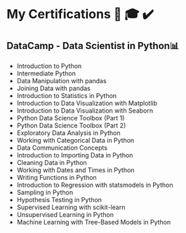 # My Certifications 📜 🎓 ✔️

## DataCamp - Data Scientist in Python📊

* Introduction to Python
* Intermediate Python
* Data Manipulation with pandas
* Joining Data with pandas
* Introduction to Statistics in Python
* Introduction to Data Visualization with Matplotlib
* Introduction to Data Visualization with Seaborn
* Python Data Science Toolbox (Part 1)
* Python Data Science Toolbox (Part 2)
* Exploratory Data Analysis in Python
* Working with Categorical Data in Python
* Data Communication Concepts
* Introduction to Importing Data in Python
* Cleaning Data in Python
* Working with Dates and Times in Python
* Writing Functions in Python
* Introduction to Regression with statsmodels in Python
* Sampling in Python
* Hypothesis Testing in Python
* Supervised Learning with scikit-learn
* Unsupervised Learning in Python
* Machine Learning with Tree-Based Models in Python